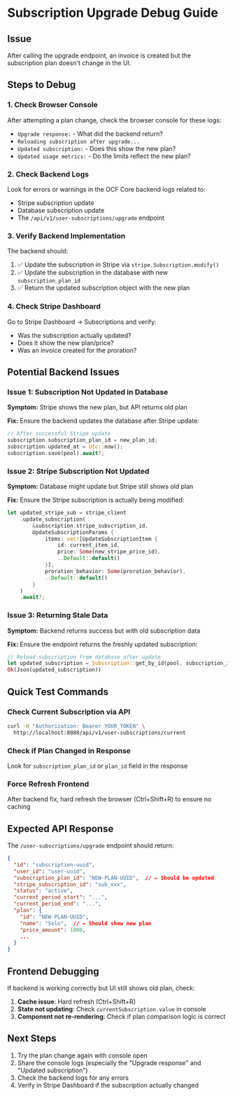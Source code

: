 # Subscription Upgrade Debug Guide

## Issue
After calling the upgrade endpoint, an invoice is created but the subscription plan doesn't change in the UI.

## Steps to Debug

### 1. Check Browser Console
After attempting a plan change, check the browser console for these logs:
- `Upgrade response:` - What did the backend return?
- `Reloading subscription after upgrade...`
- `Updated subscription:` - Does this show the new plan?
- `Updated usage metrics:` - Do the limits reflect the new plan?

### 2. Check Backend Logs
Look for errors or warnings in the OCF Core backend logs related to:
- Stripe subscription update
- Database subscription update
- The `/api/v1/user-subscriptions/upgrade` endpoint

### 3. Verify Backend Implementation
The backend should:
1. ✅ Update the subscription in Stripe via `stripe.Subscription.modify()`
2. ✅ Update the subscription in the database with new `subscription_plan_id`
3. ✅ Return the updated subscription object with the new plan

### 4. Check Stripe Dashboard
Go to Stripe Dashboard → Subscriptions and verify:
- Was the subscription actually updated?
- Does it show the new plan/price?
- Was an invoice created for the proration?

## Potential Backend Issues

### Issue 1: Subscription Not Updated in Database
**Symptom:** Stripe shows the new plan, but API returns old plan

**Fix:** Ensure the backend updates the database after Stripe update:
```rust
// After successful Stripe update
subscription.subscription_plan_id = new_plan_id;
subscription.updated_at = Utc::now();
subscription.save(pool).await?;
```

### Issue 2: Stripe Subscription Not Updated
**Symptom:** Database might update but Stripe still shows old plan

**Fix:** Ensure the Stripe subscription is actually being modified:
```rust
let updated_stripe_sub = stripe_client
    .update_subscription(
        &subscription.stripe_subscription_id,
        UpdateSubscriptionParams {
            items: vec![UpdateSubscriptionItem {
                id: current_item_id,
                price: Some(new_stripe_price_id),
                ..Default::default()
            }],
            proration_behavior: Some(proration_behavior),
            ..Default::default()
        }
    )
    .await?;
```

### Issue 3: Returning Stale Data
**Symptom:** Backend returns success but with old subscription data

**Fix:** Ensure the endpoint returns the freshly updated subscription:
```rust
// Reload subscription from database after update
let updated_subscription = Subscription::get_by_id(pool, subscription_id).await?;
Ok(Json(updated_subscription))
```

## Quick Test Commands

### Check Current Subscription via API
```bash
curl -H "Authorization: Bearer YOUR_TOKEN" \
  http://localhost:8080/api/v1/user-subscriptions/current
```

### Check if Plan Changed in Response
Look for `subscription_plan_id` or `plan_id` field in the response

### Force Refresh Frontend
After backend fix, hard refresh the browser (Ctrl+Shift+R) to ensure no caching

## Expected API Response

The `/user-subscriptions/upgrade` endpoint should return:
```json
{
  "id": "subscription-uuid",
  "user_id": "user-uuid",
  "subscription_plan_id": "NEW-PLAN-UUID",  // ← Should be updated
  "stripe_subscription_id": "sub_xxx",
  "status": "active",
  "current_period_start": "...",
  "current_period_end": "...",
  "plan": {
    "id": "NEW-PLAN-UUID",
    "name": "Solo",  // ← Should show new plan
    "price_amount": 1000,
    ...
  }
}
```

## Frontend Debugging

If backend is working correctly but UI still shows old plan, check:

1. **Cache issue**: Hard refresh (Ctrl+Shift+R)
2. **State not updating**: Check `currentSubscription.value` in console
3. **Component not re-rendering**: Check if plan comparison logic is correct

## Next Steps

1. Try the plan change again with console open
2. Share the console logs (especially the "Upgrade response" and "Updated subscription")
3. Check the backend logs for any errors
4. Verify in Stripe Dashboard if the subscription actually changed
